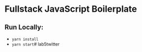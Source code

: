 # Fullstack JavaScript Boilerplate

## Run Locally:

* `yarn install`
* `yarn start`#   l a b 5 t w i t t e r  
 